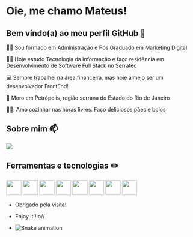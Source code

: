 # Oie, me chamo Mateus!


## Bem vindo(a) ao meu perfil GitHub 👋

:student: Sou formado em Administração e Pós Graduado em Marketing Digital

:student: Hoje estudo Tecnologia da Informação e faço residência em Desenvolvimento de Software Full Stack no Serratec

:computer: Sempre trabalhei na área financeira, mas hoje almejo ser um desenvolvedor FrontEnd!

:house_with_garden: Moro em Petrópolis, região serrana do Estado do Rio de Janeiro

🧑‍🍳: Amo cozinhar nas horas livres. Faço deliciosos pães e bolos 
 
## Sobre mim 📫
<a href="https://www.linkedin.com/in/mateus-augusto-de-oliveira-a65a23a2/" target="_blank"><img loading="lazy" src="https://img.shields.io/badge/-LinkedIn-%230077B5?style=for-the-badge&logo=linkedin&logoColor=white" target="_blank"></a> 

## Ferramentas e tecnologias ✏️
<img loading="lazy" src="https://cdn.jsdelivr.net/gh/devicons/devicon/icons/html5/html5-original.svg" width="40" height="40"/> <img loading="lazy" src="https://cdn.jsdelivr.net/gh/devicons/devicon/icons/css3/css3-original.svg" width="40" height="40"/> <img loading="lazy" src="https://cdn.jsdelivr.net/gh/devicons/devicon/icons/git/git-original.svg" width="40" height="40"/> <img loading="lazy" src="https://cdn.jsdelivr.net/gh/devicons/devicon/icons/github/github-original.svg" width="40" height="40"/> <img loading="lazy" src="https://cdn.jsdelivr.net/gh/devicons/devicon/icons/java/java-original.svg" width="40" height="40"/> <img loading="lazy" src="https://cdn.jsdelivr.net/gh/devicons/devicon/icons/javascript/javascript-original.svg" width="40" height="40"/> <img loading="lazy" src="https://cdn.jsdelivr.net/gh/devicons/devicon/icons/mysql/mysql-original-wordmark.svg" width="40" height="40"/> <img loading="lazy" src="https://cdn.jsdelivr.net/gh/devicons/devicon/icons/canva/canva-original.svg" width="40" height="40"/>
- Obrigado pela visita!

- Enjoy it!! o//
- ![Snake animation](https://github.com/LuigiGF/LuigiGF/blob/output/github-contribution-grid-snake.svg)
